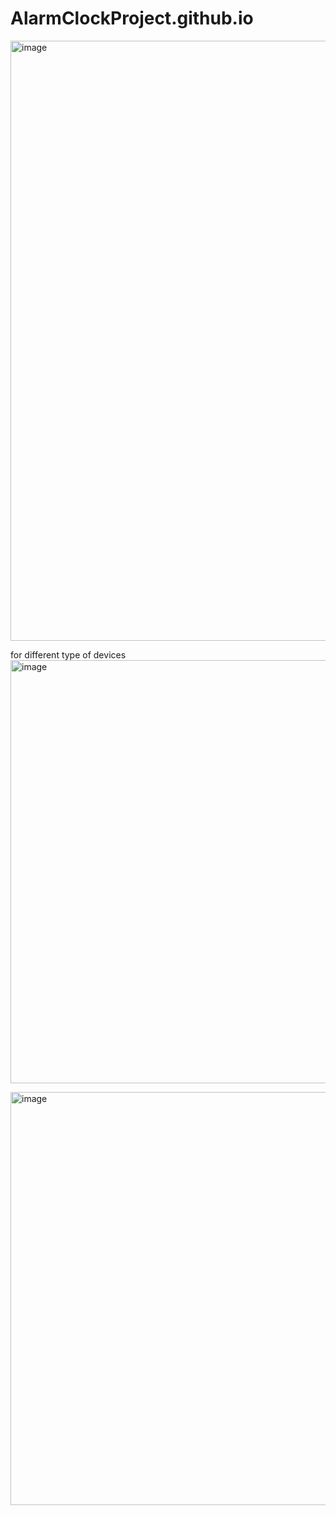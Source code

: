 # AlarmClockProject.github.io

<img width="960" alt="image" src="https://user-images.githubusercontent.com/105346556/227717914-259f8d4c-0614-4ee8-9fc8-bc351a35b57a.png">


for different type of devices
<img width="677" alt="image" src="https://user-images.githubusercontent.com/105346556/227717940-faf610b2-32c4-4480-b45c-e9e3dab5e487.png">

<img width="661" alt="image" src="https://user-images.githubusercontent.com/105346556/227717961-05e93818-ca95-412f-90a9-34a4730bb9bc.png">
